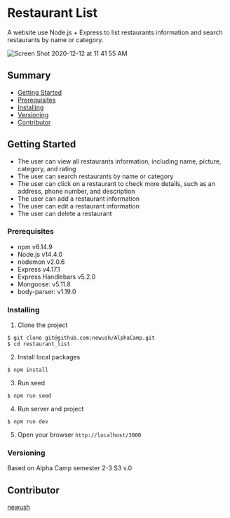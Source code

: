 # Restaurant List

A website use Node.js + Express to list restaurants information and search restaurants by name or category.

![Screen Shot 2020-12-12 at 11 41 55 AM](https://user-images.githubusercontent.com/67764641/101989575-4022f000-3c6f-11eb-8813-cf0c3a88566d.png)

## Summary

  - [Getting Started](#getting-started)
  - [Prerequisites](#prerequisites)
  - [Installing](#installing)
  - [Versioning](#versioning)
  - [Contributor](#contributor)

## Getting Started

- The user can view all restaurants information, including name, picture, category, and rating
- The user can search restaurants by name or category
- The user can click on a restaurant to check more details, such as an address, phone number, and description
- The user can add a restaurant information
- The user can edit a restaurant information
- The user can delete a restaurant

### Prerequisites

- npm v6.14.9
- Node.js v14.4.0
- nodemon v2.0.6
- Express v4.17.1
- Express Handlebars v5.2.0
- Mongoose: v5.11.8
- body-parser: v1.19.0

### Installing
1. Clone the project
```
$ git clone git@github.com:newush/AlphaCamp.git
$ cd restaurant_list
```
2. Install local packages
```
$ npm install
```
3. Run seed
```
$ npm run seed
```
4. Run server and project
```
$ npm run dev
```
5. Open your browser `http://localhost/3000`

### Versioning
Based on Alpha Camp semester 2-3 S3
v.0

## Contributor

 [newush](https://github.com/newush) 
 
